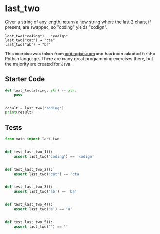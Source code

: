 # last_two





Given a string of any length, return a new string where the last 2 chars, if present, are swapped, so "coding" yields "codign".

```
last_two("coding") → "codign"
last_two("cat") → "cta"
last_two("ab") → "ba"
```

This exercise was taken from [codingbat.com](https://codingbat.com/prob/p194786) and has been adapted for the Python language. There are many great programming exercises there, but the majority are created for Java.

## Starter Code
```python
def last_two(string: str) -> str:
    pass


result = last_two('coding')
print(result)
```

## Tests
```python
from main import last_two


def test_last_two_1():
    assert last_two('coding') == 'codign'


def test_last_two_2():
    assert last_two('cat') == 'cta'


def test_last_two_3():
    assert last_two('ab') == 'ba'


def test_last_two_4():
    assert last_two('a') == 'a'


def test_last_two_5():
    assert last_two('') == ''
```

